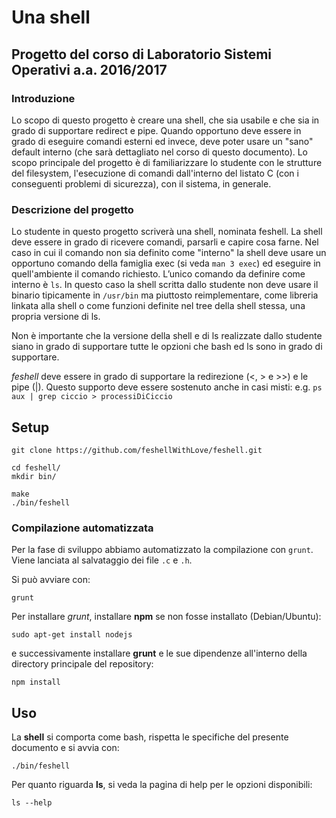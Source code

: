 # Una shell #

## Progetto del corso di Laboratorio Sistemi Operativi a.a. 2016/2017 ##

### Introduzione ###

Lo scopo di questo progetto è creare una shell, che sia usabile e che sia in grado di supportare redirect e pipe.
Quando opportuno deve essere in grado di eseguire comandi esterni ed invece, deve poter usare un "sano" default interno (che sarà dettagliato nel corso di questo documento).
Lo scopo principale del progetto è di familiarizzare lo studente con le strutture del filesystem, l'esecuzione di comandi dall'interno del listato C (con i conseguenti problemi di sicurezza), con il sistema, in generale.

### Descrizione del progetto ###

Lo studente in questo progetto scriverà una shell, nominata feshell.
La shell deve essere in grado di ricevere comandi, parsarli e capire cosa farne. Nel caso in cui il comando
non sia definito come "interno" la shell deve usare un opportuno comando della famiglia exec (si veda
`man 3 exec`) ed eseguire in quell'ambiente il comando richiesto. L’unico comando da definire come
interno è `ls`. In questo caso la shell scritta dallo studente non deve usare il binario tipicamente in
`/usr/bin` ma piuttosto reimplementare, come libreria linkata alla shell o come funzioni definite nel tree
della shell stessa, una propria versione di ls.

Non è importante che la versione della shell e di ls realizzate dallo studente siano in grado di supportare tutte le opzioni che bash ed ls sono in grado di supportare.

*feshell* deve essere in grado di supportare la redirezione (<, > e >>) e le pipe (|).
Questo supporto deve essere sostenuto anche in casi misti: e.g. `ps aux | grep ciccio > processiDiCiccio`

## Setup ##

```
git clone https://github.com/feshellWithLove/feshell.git

cd feshell/
mkdir bin/

make
./bin/feshell
```

### Compilazione automatizzata ###

Per la fase di sviluppo abbiamo automatizzato la compilazione con `grunt`.
Viene lanciata al salvataggio dei file `.c` e `.h`.

Si può avviare con:
```
grunt
```


Per installare *grunt*, installare **npm** se non fosse installato (Debian/Ubuntu):
```
sudo apt-get install nodejs
```
e successivamente installare **grunt** e le sue dipendenze all'interno della directory principale del repository:
```
npm install
```

## Uso ##

La **shell** si comporta come bash, rispetta le specifiche del presente documento e si avvia con:
```
./bin/feshell
```

Per quanto riguarda **ls**, si veda la pagina di help per le opzioni disponibili:
```
ls --help
```

